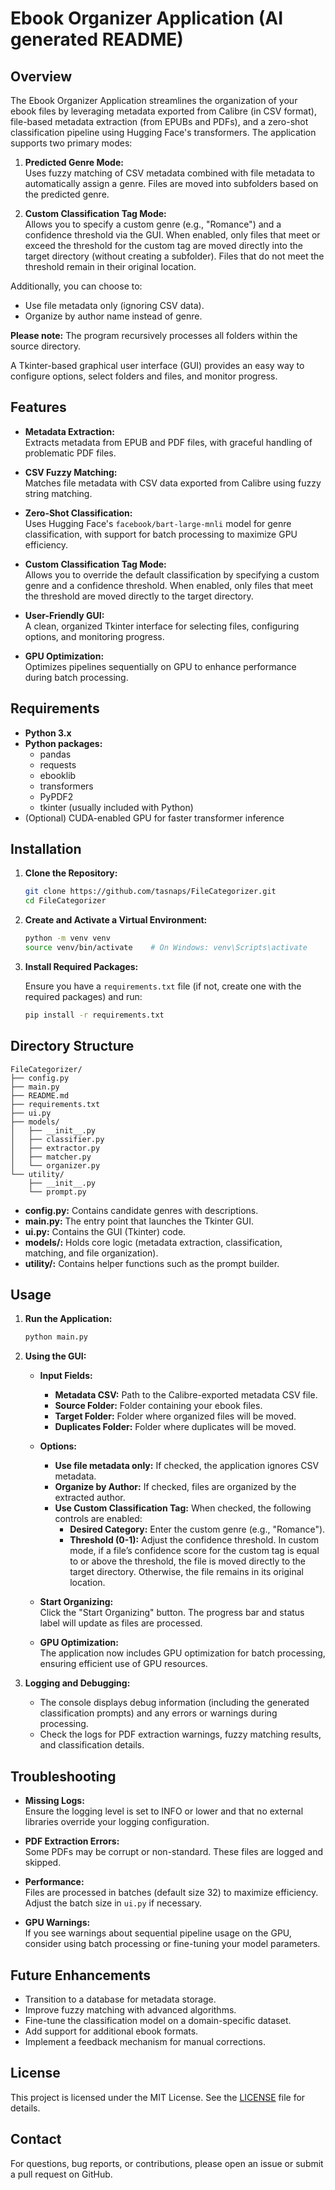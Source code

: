 # Ebook Organizer Application (AI generated README)

## Overview

The Ebook Organizer Application streamlines the organization of your ebook files by leveraging metadata exported from Calibre (in CSV format), file-based metadata extraction (from EPUBs and PDFs), and a zero-shot classification pipeline using Hugging Face's transformers. The application supports two primary modes:

1. **Predicted Genre Mode:**  
   Uses fuzzy matching of CSV metadata combined with file metadata to automatically assign a genre. Files are moved into subfolders based on the predicted genre.

2. **Custom Classification Tag Mode:**  
   Allows you to specify a custom genre (e.g., "Romance") and a confidence threshold via the GUI. When enabled, only files that meet or exceed the threshold for the custom tag are moved directly into the target directory (without creating a subfolder). Files that do not meet the threshold remain in their original location.

Additionally, you can choose to:
- Use file metadata only (ignoring CSV data).
- Organize by author name instead of genre.

**Please note:** The program recursively processes all folders within the source directory.

A Tkinter-based graphical user interface (GUI) provides an easy way to configure options, select folders and files, and monitor progress.

## Features

- **Metadata Extraction:**  
  Extracts metadata from EPUB and PDF files, with graceful handling of problematic PDF files.
  
- **CSV Fuzzy Matching:**  
  Matches file metadata with CSV data exported from Calibre using fuzzy string matching.

- **Zero-Shot Classification:**  
  Uses Hugging Face's `facebook/bart-large-mnli` model for genre classification, with support for batch processing to maximize GPU efficiency.

- **Custom Classification Tag Mode:**  
  Allows you to override the default classification by specifying a custom genre and a confidence threshold. When enabled, only files that meet the threshold are moved directly to the target directory.

- **User-Friendly GUI:**  
  A clean, organized Tkinter interface for selecting files, configuring options, and monitoring progress.

- **GPU Optimization:**  
  Optimizes pipelines sequentially on GPU to enhance performance during batch processing.

## Requirements

- **Python 3.x**
- **Python packages:**
  - pandas
  - requests
  - ebooklib
  - transformers
  - PyPDF2
  - tkinter (usually included with Python)
- (Optional) CUDA-enabled GPU for faster transformer inference

## Installation

1. **Clone the Repository:**

   ```bash
   git clone https://github.com/tasnaps/FileCategorizer.git
   cd FileCategorizer
   ```

2. **Create and Activate a Virtual Environment:**

   ```bash
   python -m venv venv
   source venv/bin/activate    # On Windows: venv\Scripts\activate
   ```

3. **Install Required Packages:**

   Ensure you have a `requirements.txt` file (if not, create one with the required packages) and run:

   ```bash
   pip install -r requirements.txt
   ```

## Directory Structure

```
FileCategorizer/
├── config.py
├── main.py
├── README.md
├── requirements.txt
├── ui.py
├── models/
│   ├── __init__.py
│   ├── classifier.py
│   ├── extractor.py
│   ├── matcher.py
│   └── organizer.py
└── utility/
    ├── __init__.py
    └── prompt.py
```

- **config.py:** Contains candidate genres with descriptions.
- **main.py:** The entry point that launches the Tkinter GUI.
- **ui.py:** Contains the GUI (Tkinter) code.
- **models/:** Holds core logic (metadata extraction, classification, matching, and file organization).
- **utility/:** Contains helper functions such as the prompt builder.

## Usage

1. **Run the Application:**

   ```bash
   python main.py
   ```

2. **Using the GUI:**

   - **Input Fields:**
     - **Metadata CSV:** Path to the Calibre-exported metadata CSV file.
     - **Source Folder:** Folder containing your ebook files.
     - **Target Folder:** Folder where organized files will be moved.
     - **Duplicates Folder:** Folder where duplicates will be moved.
     
   - **Options:**
     - **Use file metadata only:** If checked, the application ignores CSV metadata.
     - **Organize by Author:** If checked, files are organized by the extracted author.
     - **Use Custom Classification Tag:** When checked, the following controls are enabled:
       - **Desired Category:** Enter the custom genre (e.g., "Romance").
       - **Threshold (0-1):** Adjust the confidence threshold. In custom mode, if a file’s confidence score for the custom tag is equal to or above the threshold, the file is moved directly to the target directory. Otherwise, the file remains in its original location.
       
   - **Start Organizing:**  
     Click the "Start Organizing" button. The progress bar and status label will update as files are processed.

   - **GPU Optimization:**  
     The application now includes GPU optimization for batch processing, ensuring efficient use of GPU resources.

3. **Logging and Debugging:**
   - The console displays debug information (including the generated classification prompts) and any errors or warnings during processing.
   - Check the logs for PDF extraction warnings, fuzzy matching results, and classification details.

## Troubleshooting

- **Missing Logs:**  
  Ensure the logging level is set to INFO or lower and that no external libraries override your logging configuration.

- **PDF Extraction Errors:**  
  Some PDFs may be corrupt or non-standard. These files are logged and skipped.

- **Performance:**  
  Files are processed in batches (default size 32) to maximize efficiency. Adjust the batch size in `ui.py` if necessary.

- **GPU Warnings:**  
  If you see warnings about sequential pipeline usage on the GPU, consider using batch processing or fine-tuning your model parameters.

## Future Enhancements

- Transition to a database for metadata storage.
- Improve fuzzy matching with advanced algorithms.
- Fine-tune the classification model on a domain-specific dataset.
- Add support for additional ebook formats.
- Implement a feedback mechanism for manual corrections.

## License

This project is licensed under the MIT License. See the [LICENSE](LICENSE) file for details.

## Contact

For questions, bug reports, or contributions, please open an issue or submit a pull request on GitHub.
